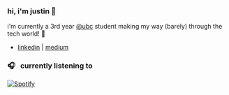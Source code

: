 ### hi, i'm justin 👋

i'm currently a 3rd year [@ubc](https://www.bme.ubc.ca/) student making my way (barely) through the tech world! 💙

- [linkedin](https://www.linkedin.com/in/jjustinc) | [medium](https://medium.com/@jjustinc)

### 🎧 &nbsp; currently listening to
[![Spotify](https://novatorem-blush.vercel.app/api/spotify)](https://open.spotify.com/user/justinlisteningtomusic123)





